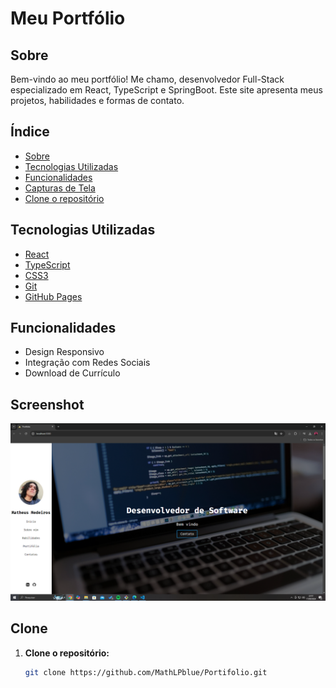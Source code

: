 # Meu Portfólio

## Sobre

Bem-vindo ao meu portfólio! Me chamo, desenvolvedor Full-Stack especializado em React, TypeScript e SpringBoot. Este site apresenta meus projetos, habilidades e formas de contato.

## Índice

- [Sobre](#sobre)
- [Tecnologias Utilizadas](#tecnologias-utilizadas)
- [Funcionalidades](#funcionalidades)
- [Capturas de Tela](#screenshot)
- [Clone o repositório](#clone)

## Tecnologias Utilizadas

- [React](https://reactjs.org/)
- [TypeScript](https://www.typescriptlang.org/)
- [CSS3](https://developer.mozilla.org/pt-BR/docs/Web/CSS)
- [Git](https://git-scm.com/)
- [GitHub Pages]()

## Funcionalidades

- Design Responsivo
- Integração com Redes Sociais
- Download de Currículo

## Screenshot

![Página Inicial](src\assets\screenshots\homepage.png)

## Clone

1. **Clone o repositório:**

   ```bash
   git clone https://github.com/MathLPblue/Portifolio.git
